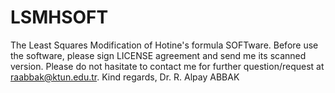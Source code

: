 # LSMHSOFT
The Least Squares Modification of Hotine's formula SOFTware.
Before use the software, please sign LICENSE agreement and send me its scanned version. 
Please do not hasitate to contact me for further question/request at raabbak@ktun.edu.tr. 
Kind regards, Dr. R. Alpay ABBAK
